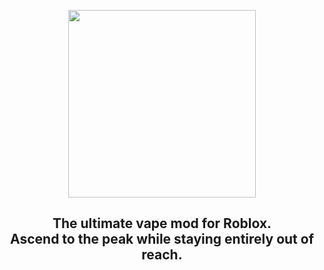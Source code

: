<p align="center">
  <img src="https://i.imgur.com/rtV5lC8.png" width="300"/>
</p>
<h2 align="center">
  The ultimate vape mod for Roblox.
  <br/>
  Ascend to the peak while staying entirely out of reach.
</h2>

